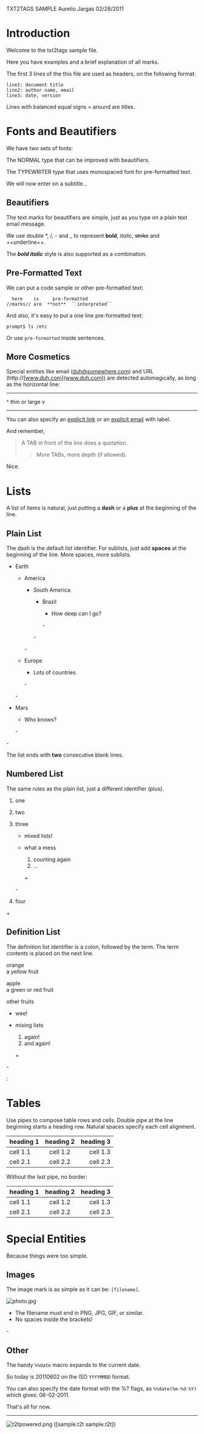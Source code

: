 TXT2TAGS SAMPLE
Aurelio Jargas
02/28/2011

# Introduction

Welcome to the txt2tags sample file.

Here you have examples and a brief explanation of all
marks.

The first 3 lines of the this file are used as headers,
on the following format:

    line1: document title
    line2: author name, email
    line3: date, version

Lines with balanced equal signs = around are titles.

# Fonts and Beautifiers

We have two sets of fonts:

The NORMAL type that can be improved with beautifiers.

The TYPEWRITER type that uses monospaced font for
pre-formatted text.

We will now enter on a subtitle...

## Beautifiers

The text marks for beautifiers are simple, just as you
type on a plain text email message.

We use double \*, /, - and \_ to represent **bold**,
*italic*, ~~strike~~ and ++underline++.

The ***bold italic*** style is also supported as a
combination.

## Pre-Formatted Text

We can put a code sample or other pre-formatted text:

      here    is     pre-formatted
    //marks// are  **not**  ``interpreted``

And also, it's easy to put a one line pre-formatted
text:

    prompt$ ls /etc

Or use `pre-formatted` inside sentences.

## More Cosmetics

Special entities like email (duh@somewhere.com) and
URL (http://[www.duh.com](www.duh.com)) are detected automagically,
as long as the horizontal line:

------------------------------------------------------------------------

\^ thin or large v

------------------------------------------------------------------------

You can also specify an [explicit link](http://duh.org)
or an [explicit email](duh@somewhere.com) with label.

And remember,

> A TAB in front of the line does a quotation.
>
> > More TABs, more depth (if allowed).

Nice.

# Lists

A list of items is natural, just putting a **dash** or
a **plus** at the beginning of the line.

## Plain List

The dash is the default list identifier. For sublists,
just add **spaces** at the beginning of the line. More
spaces, more sublists.

-   Earth
    -   America
        -   South America
            -   Brazil
                -   How deep can I go?

                \-

            \-

        \-
    -   Europe
        -   Lots of countries

        \-

    \-
-   Mars
    -   Who knows?

    \-

\-

The list ends with **two** consecutive blank lines.

## Numbered List

The same rules as the plain list, just a different
identifier (plus).

1.  one
2.  two
3.  three
    -   mixed lists!
    -   what a mess
        1.  counting again
        2.  ...

        \+

    \-
4.  four

\+

## Definition List

The definition list identifier is a colon, followed by
the term. The term contents is placed on the next line.

orange  
a yellow fruit

apple  
a green or red fruit

other fruits  
-   wee!
-   mixing lists
    1.  again!
    2.  and again!

    \+

\-

:

# Tables

Use pipes to compose table rows and cells.
Double pipe at the line beginning starts a heading row.
Natural spaces specify each cell alignment.

| heading 1 | heading 2 | heading 3 |
|:----------|:---------:|----------:|
| cell 1.1  | cell 1.2  |  cell 1.3 |
| cell 2.1  | cell 2.2  |  cell 2.3 |

Without the last pipe, no border:

| heading 1 | heading 2 | heading 3 |
|:----------|:---------:|----------:|
| cell 1.1  | cell 1.2  |  cell 1.3 |
| cell 2.1  | cell 2.2  |  cell 2.3 |

# Special Entities

Because things were too simple.

## Images

The image mark is as simple as it can be: `[filename]`.

![photo.jpg](photo.jpg)

-   The filename must end in PNG, JPG, GIF, or similar.
-   No spaces inside the brackets!

\-

## Other

The handy `%%date` macro expands to the current date.

So today is 20110602 on the ISO `YYYYMMDD` format.

You can also specify the date format with the %? flags,
as `%%date(%m-%d-%Y)` which gives: 06-02-2011.

That's all for now.

------------------------------------------------------------------------

![t2tpowered.png](t2tpowered.png) (\[sample.t2t sample.t2t\])